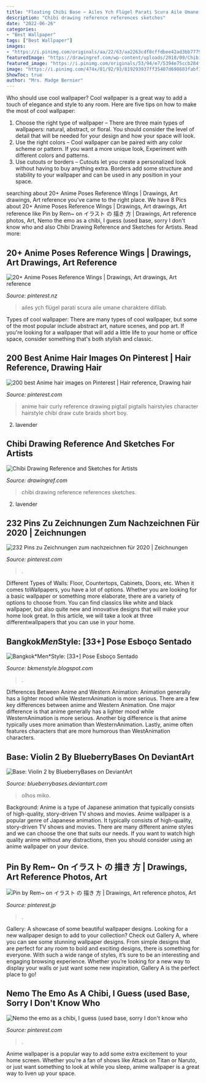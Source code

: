 ```yaml
---
title: "Floating Chibi Base ~ Ailes Ych Flügel Parati Scura Aile Umane Charaktere Difilab"
description: "Chibi drawing reference references sketches"
date: "2022-06-26"
categories:
- "Best Wallpaper"
tags: ["Best Wallpaper"]
images:
- "https://i.pinimg.com/originals/aa/22/63/aa2263cdf8cffdbee42ad3bb777940b5.png"
featuredImage: "https://drawingref.com/wp-content/uploads/2018/09/Chibi7.jpg"
featured_image: "https://i.pinimg.com/originals/53/94/e7/5394e75ccb284f67d6c462fed0c7d5be.jpg"
image: "https://i.pinimg.com/474x/81/92/93/819293937ff35407d698603fabf3bcf0.jpg"
ShowToc: true
author: "Mrs. Madge Bernier"
---
```



Who should use cool wallpaper?
Cool wallpaper is a great way to add a touch of elegance and style to any room. Here are five tips on how to make the most of cool wallpaper: 
1) Choose the right type of wallpaper – There are three main types of wallpapers: natural, abstract, or floral. You should consider the level of detail that will be needed for your design and how your space will look. 
2) Use the right colors – Cool wallpaper can be paired with any color scheme or pattern. If you want a more unique look, Experiment with different colors and patterns. 
3) Use cutouts or borders – Cutouts let you create a personalized look without having to buy anything extra. Borders add some structure and stability to your wallpaper and can be used in any position in your space.

	

		
searching about 20+ Anime Poses Reference Wings | Drawings, Art drawings, Art reference you've came to the right place. We have 8 Pics about 20+ Anime Poses Reference Wings | Drawings, Art drawings, Art reference like Pin by Rem~ on イラスト の 描き 方 | Drawings, Art reference photos, Art, Nemo the emo as a chibi, I guess (used base, sorry I don&#039;t know who and also Chibi Drawing Reference and Sketches for Artists. Read more:
		
    
## 20+ Anime Poses Reference Wings | Drawings, Art Drawings, Art Reference

<img loading=lazy src="https://i.pinimg.com/736x/58/16/3b/58163bccbb0afaf62dc13564fbd5deb1.jpg" onerror="this.onerror=null;this.src='https://tse1.mm.bing.net/th?id=OIP.VdfdHwq107w2IctCVzXj4wHaMz&amp;pid=15.1';" alt="20+ Anime Poses Reference Wings | Drawings, Art drawings, Art reference">

_Source: pinterest.nz_

>ailes ych flügel parati scura aile umane charaktere difilab. 

	

Types of cool wallpaper:
There are many types of cool wallpaper, but some of the most popular include abstract art, nature scenes, and pop art. If you're looking for a wallpaper that will add a little life to your home or office space, consider something that's both stylish and classic.

    
## 200 Best Anime Hair Images On Pinterest | Hair Reference, Drawing Hair

<img loading=lazy src="https://i.pinimg.com/736x/79/ed/5f/79ed5fa7216931b8bd3337ae04cd1f78--pigtail-plays.jpg" onerror="this.onerror=null;this.src='https://tse2.mm.bing.net/th?id=OIP.PVxPb3jc3sethWlomJhIIwHaHa&amp;pid=15.1';" alt="200 best Anime hair images on Pinterest | Hair reference, Drawing hair">

_Source: pinterest.com_

>anime hair curly reference drawing pigtail pigtails hairstyles character hairstyle chibi draw cute braids short boy. 

	

2. lavender 

    
## Chibi Drawing Reference And Sketches For Artists

<img loading=lazy src="https://drawingref.com/wp-content/uploads/2018/09/Chibi7.jpg" onerror="this.onerror=null;this.src='https://tse1.mm.bing.net/th?id=OIP.mxTxlpAz6fvu7xY1KFX-dgHaF7&amp;pid=15.1';" alt="Chibi Drawing Reference and Sketches for Artists">

_Source: drawingref.com_

>chibi drawing reference references sketches. 

	

2. lavender 

    
## 232 Pins Zu Zeichnungen Zum Nachzeichnen Für 2020 | Zeichnungen

<img loading=lazy src="https://i.pinimg.com/474x/81/92/93/819293937ff35407d698603fabf3bcf0.jpg" onerror="this.onerror=null;this.src='https://tse4.mm.bing.net/th?id=OIP.ZS1YBI3LYw1ONRHCcNdoNgAAAA&amp;pid=15.1';" alt="232 Pins zu Zeichnungen zum nachzeichnen für 2020 | Zeichnungen">

_Source: pinterest.com_

>. 

	

Different Types of Walls: Floor, Countertops, Cabinets, Doors, etc.
When it comes toWallpapers, you have a lot of options. Whether you are looking for a basic wallpaper or something more elaborate, there are a variety of options to choose from. You can find classics like white and black wallpaper, but also quite new and innovative designs that will make your home look great. In this article, we will take a look at three differentwallpapers that you can use in your home.

    
## Bangkok*Men*Style: [33+] Pose Esboço Sentado

<img loading=lazy src="https://i.pinimg.com/originals/aa/22/63/aa2263cdf8cffdbee42ad3bb777940b5.png" onerror="this.onerror=null;this.src='https://tse4.mm.bing.net/th?id=OIP.qiJjzfjP_b7kKtO7d3lAtQHaKe&amp;pid=15.1';" alt="Bangkok*Men*Style: [33+] Pose Esboço Sentado">

_Source: bkmenstyle.blogspot.com_

>. 

	

Differences Between Anime and Western Animation: Animation generally has a lighter mood while WesternAnimation is more serious.
There are a few key differences between anime and Western Animation. One major difference is that anime generally has a lighter mood while WesternAnimation is more serious. Another big difference is that anime typically uses more animation than WesternAnimation. Lastly, anime often features characters that are more humorous than WestAnimation characters.

    
## Base: Violin 2 By BlueberryBases On DeviantArt

<img loading=lazy src="https://img00.deviantart.net/b442/i/2011/346/1/e/base__violin_2_by_blueberrybases-d4iwiqp.png" onerror="this.onerror=null;this.src='https://tse4.mm.bing.net/th?id=OIP.U5n6xuNHLOJRev_w_UbbWQHaF3&amp;pid=15.1';" alt="Base: Violin 2 by BlueberryBases on DeviantArt">

_Source: blueberrybases.deviantart.com_

>olhos miko. 

	

Background: Anime is a type of Japanese animation that typically consists of high-quality, story-driven TV shows and movies.
Anime wallpaper is a popular genre of Japanese animation. It typically consists of high-quality, story-driven TV shows and movies. There are many different anime styles and we can choose the one that suits our needs. If you want to watch high quality anime without any distractions, then you should consider using an anime wallpaper on your device.

    
## Pin By Rem~ On イラスト の 描き 方 | Drawings, Art Reference Photos, Art

<img loading=lazy src="https://i.pinimg.com/originals/80/f3/20/80f320e1c3d1fc73b7c808116059daa8.jpg" onerror="this.onerror=null;this.src='https://tse1.mm.bing.net/th?id=OIP.kmIPn2JFthT9HmPFFTZLngHaKl&amp;pid=15.1';" alt="Pin by Rem~ on イラスト の 描き 方 | Drawings, Art reference photos, Art">

_Source: pinterest.jp_

>. 

	

Gallery: A showcase of some beautiful wallpaper designs.
Looking for a new wallpaper design to add to your collection? Check out Gallery A, where you can see some stunning wallpaper designs. From simple designs that are perfect for any room to bold and exciting designs, there is something for everyone. With such a wide range of styles, it’s sure to be an interesting and engaging browsing experience. Whether you’re looking for a new way to display your walls or just want some new inspiration, Gallery A is the perfect place to go!





	
	
    
## Nemo The Emo As A Chibi, I Guess (used Base, Sorry I Don&#039;t Know Who

<img loading=lazy src="https://i.pinimg.com/originals/53/94/e7/5394e75ccb284f67d6c462fed0c7d5be.jpg" onerror="this.onerror=null;this.src='https://tse1.mm.bing.net/th?id=OIP.d3NjdZ1okDgDgbB3Qga--QHaGh&amp;pid=15.1';" alt="Nemo the emo as a chibi, I guess (used base, sorry I don&#039;t know who">

_Source: pinterest.com_

>. 

	

Anime wallpaper is a popular way to add some extra excitement to your home screen. Whether you’re a fan of shows like Attack on Titan or Naruto, or just want something to look at while you sleep, anime wallpaper is a great way to liven up your space.

